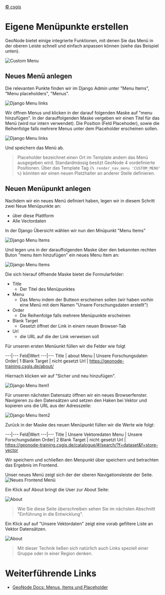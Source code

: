 <!-- the Menu -->
<link rel="stylesheet" media="all" href="../styles.css" />
<div id="logo"><a href="https://csgis.de">© csgis</a></div>
<div id="menu"></div>
<div id="jumpMenu"></div>
<script src="../menu.js"></script>
<script src="../jumpmenu.js"></script>
<!-- the Menu -->


# Eigene Menüpunkte erstellen

GeoNode bietet einige integrierte Funktionen, mit denen Sie das Menü in der oberen Leiste schnell und einfach anpassen können (siehe das Beispiel unten).

![Custom Menu](images/admin-panel-menus-0000.png)

##  Neues Menü anlegen

Die relevanten Punkte finden wir im Django Admin unter "Menu Items", "Menu placeholders", "Menus".

![Django Menu links](images/django_menu_links.jpeg)

Wir öffnen Menus und klicken in der darauf folgenden Maske auf "menu hinzufügen".
In der darauffolgenden Maske vergeben wir einen Titel für das Menü (wird nur intern verwendet).
Die Position (Feld Placehoder), sowie die Reihenfolge falls mehrere Menus unter dem Placeholder erscheinen sollen.


![Django Menu links](images/django_new_menu.jpeg)

Und speichern das Menü ab.

> Placeholder bezeichnet einen Ort im Template andem das Menü ausgegeben wird. Standardmässig besitzt GeoNode 4 vordefinierte Positionen. Über das Template Tag `{% render_nav_menu 'CUSTOM_MENU' %}` könnten wir einen neuen Platzhalter an anderer Stelle definieren.


## Neuen Menüpunkt anlegen

Nachdem wir ein neues Menü definiert haben, legen wir in diesem Schritt zwei Neue Menüpunkte an:

- über diese Plattform
- Alle Vectordaten

In der Django Übersicht wählen wir nun den Mnüpunkt "Menu Items"

![Django Menu Items](images/django_menu_items.jpeg)

Und legen uns in der darauffolgenden Maske über den bekannten rechten Buton "menu item hinzufügen" ein neues Menu Item an:

![Django Menu Items](images/django_new_menu_item.jpeg)

Die sich hierauf öffnende Maske bietet die Formularfelder:

- Title
  - Der Titel des Menüpunktes
- Menu
  - Das Menu indem der Butteon erscheinen sollen (wir haben vorhin eine Menü mit dem Namen "Unsere Forschungsdaten erstellt")
- Order
  - Die Reihenfolge falls mehrere Menüpunkte erscheinen
- Blank Target
  - Gesetzt öffnet der Link in einem neuen Browser-Tab
- Url
  - die URL auf die der Link verweisen soll

Für unseren ersten Menüunkt füllen wir die Felder wie folgt

---|---
Feld|Wert
---|---
Title | about
Menu | Unsere Forschungsdaten
Order| 1
Blank Target |  nicht gesetzt
Url | https://geonode-training.csgis.de/about/

Hiernach klicken wir auf "Sicher und neu hinzufügen".

![Django Menu Item1 ](images/django_menu_item1.jpeg)

Für unseren nächsten Datensatz öffnen wir ein neues Browserfenster. Navigieren zu den Datensätzen und setzen den Haken bei Vektor und kopieren uns die URL aus der Adresszeile:

![Django Menu Item2 ](images/vektor_url.jpeg)

Zurück in der Maske des neuen Menüpunkt füllen wir die Werte wie folgt:

---|---
Feld|Wert
---|---
Title | Unsere Vektoredaten
Menu | Unsere Forschungsdaten
Order| 2
Blank Target | nicht gesetzt
Url | https://geonode-training.csgis.de/catalogue/#/search/?f=dataset&f=store-vector

Wir speichern und schließen den Menpunkt über speichern und betrachten das Ergebnis im Frontend.

Unser neues Menü zeigt sich der der oberen Navigationsleiste der Seite.
![Neues Frontend Menü](images/fe_new_menu.jpeg)

Ein Klick auf About bringt die User zur About Seite:

![About](images/about.jpeg)

> Wie Sie diese Seite überschreiben sehen Sie im nächsten Abschnitt "Einführung in die Entwicklung".

Ein Klick auf auf "Unsere Vektordaten" zeigt eine vorab gefiltere Liste an Vektor Datensätzen.

![About](images/about.jpeg)

> Mit dieser Technik ließen sich natürlich auch Links speziell einer Gruppe oder in einer Region denken.

# Weiterführende Links

- [GeoNode Docs: Menus, Items und Placeholder](https://docs.geonode.org/en/master/admin/admin_panel/index.html#menus-items-and-placeholders)